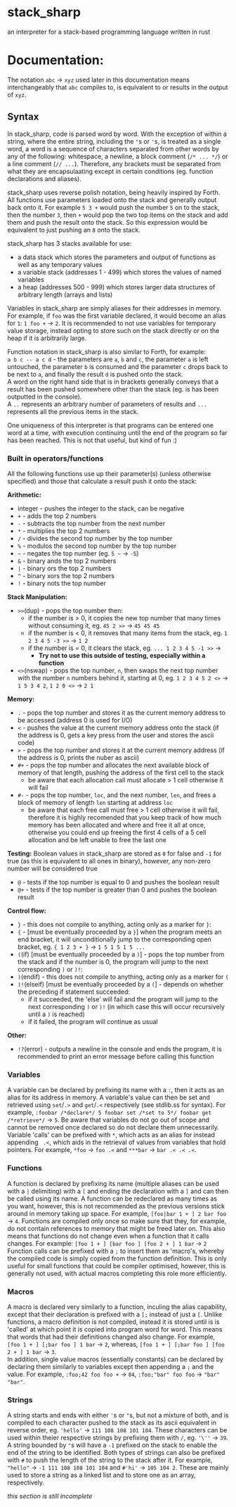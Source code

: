 # stack_sharp
an interpreter for a stack-based programming language written in rust

# Documentation:

The notation `abc` -> `xyz` used later in this documentation means interchangeably that `abc` compiles to, is equivalent to or results in the output of `xyz`.

## Syntax
In stack_sharp, code is parsed word by word. With the exception of within a string, where the entire string, including the `"`s or `'`s, is treated as a single word, a word is a sequence of characters separated from other words by any of the following: whitespace, a newline, a block comment (`/* ... */`) or a line comment (`// ...`). Therefore, any brackets must be separated from what they are encapsulaating except in certain conditions (eg. function declarations and aliases).

stack_sharp uses reverse polish notation, being heavily inspired by Forth.
All functions use parameters loaded onto the stack and generally output back onto it.
For example `5 3 +` would push the number `5` on to the stack, then the number `3`, then `+` would pop the two top items on the stack and add them and push the result onto the stack. So this expression would be equivalent to just pushing an `8` onto the stack.

stack_sharp has 3 stacks available for use:
- a data stack which stores the parameters and output of functions as well as any temporary values
- a variable stack (addresses 1 - 499) which stores the values of named variables
- a heap (addresses 500 - 999) which stores larger data structures of arbitrary length (arrays and lists)

Variables in stack_sharp are simply aliases for their addresses in memory. For example, if `foo` was the first variable declared, it would become an alias for `1`: `1 foo +` -> `2`. It is recommended to not use variables for temporary value storage, instead opting to store such on the stack directly or on the heap if it is arbitrarily large.

Function notation in stack_sharp is also similar to Forth, for example:<br>
`a b c -- a c d` - the parameters are `a`, `b` and `c`, the parameter `a` is left untouched, the parameter `b` is consumed and the parameter `c` drops back to be next to `a`, and finally the result `d` is pushed onto the stack.<br>
A word on the right hand side that is in brackets generally conveys that a result has been pushed somewhere other than the stack (eg. is has been outputted in the console).<br>
A `..` represents an arbitrary number of parameters of results and `...` represents all the previous items in the stack.

One uniqueness of this interpreter is that programs can be entered one word at a time, with execution continuing until the end of the program so far has been reached.
This is not that useful, but kind of fun :)

### Built in operators/functions
All the following functions use up their parameter(s) (unless otherwise specified) and those that calculate a result push it onto the stack:

**Arithmetic:**
- integer - pushes the integer to the stack, can be negative
- `+` - adds the top 2 numbers
- `-` - subtracts the top number from the next number
- `*` - multiplies the top 2 numbers
- `/` - divides the second top number by the top number
- `%` - modulos the second top number by the top number
- `~` - negates the top number (eg. `5 ~` -> `-5`)
- `&` - binary ands the top 2 numbers
- `|` - binary ors the top 2 numbers
- `^` - binary xors the top 2 numbers
- `!` - binary nots the top number

**Stack Manipulation:**
- `>>`(dup) - pops the top number then:
    - if the number is > 0, it copies the new top number that many times without consuming it, eg. `45 2 >>` -> `45 45 45`
    - if the number is < 0, it removes that many items from the stack, eg. `1 2 3 4 5 -3 >>` -> `1 2`
    - if the number is = 0, it clears the stack, eg. `... 1 2 3 4 5 -1 >>` -> ` `
        - **Try not to use this outside of testing, especially within a function**
- `<>`(nswap) - pops the top number, `n`, then swaps the next top number with the number `n` numbers behind it, starting at 0, eg. `1 2 3 4 5 2 <>` -> `1 5 3 4 2`, `1 2 0 <>` -> `2 1`

**Memory:**
- `.` - pops the top number and stores it as the current memory address to be accessed (address 0 is used for I/O)
- `<` - pushes the value at the current memory address onto the stack (if the address is 0, gets a key press from the user and stores the ascii code)
- `>` - pops the top number and stores it at the current memory address (if the address is 0, prints the nuber as ascii)
- `#+` - pops the top number and allocates the next available block of memory of that length, pushing the address of the first cell to the stack
    - be aware that each allocation call must allocate > 1 cell otherwise it will fail
- `#-` - pops the top number, `loc`, and the next number, `len`, and frees a block of memory of length `len` starting at address `loc`
    - be aware that each free call must free > 1 cell otherwise it will fail, therefore it is highly recomended that you keep track of how much memory has been allocated and where and free it all at once, otherwise you could end up freeing the first 4 cells of a 5 cell allocation and be left unable to free the last one

**Testing:**
Boolean values in stack_sharp are stored as `0` for false and `-1` for true (as this is equivalent to all ones in binary), however, any non-zero number will be considered true
- `@` - tests if the top number is equal to 0 and pushes the boolean result
- `@+` - tests if the top number is greater than 0 and pushes the boolean result

**Control flow:**
- `}` - this does not compile to anything, acting only as a marker for `}`:
- `{` - [must be eventually proceeded by a `}`] when the program meets an end bracket, it will unconditionally jump to the corresponding open bracket, eg. `{ 1 2 3 + }` -> `1 5 1 5 1 5 ...`
- `(`(if) [must be eventually proceeded by a `)`] - pops the top number from the stack and if the number is 0, the program will jump to the next corresponding `)` or `)!`:
- `)`(endif) - this does not compile to anything, acting only as a marker for `(`
- `)!`(elseif) [must be eventually proceeded by a `(`] - depends on whether the preceding if statement succeeded:
    - if it succeeded, the 'else' will fail and the program will jump to the next corresponding `)` or `)!` (in which case this will occur recursively until a `)` is reached)
    - if it failed, the program will continue as usual

**Other:**
- `!?`(error) - outputs a newline in the console and ends the program, it is recommended to print an error message before calling this function

### Variables
A variable can be declared by prefixing its name with a `:`, then it acts as an alias for its address in memory. A variable's value can then be set and retrieved using `set`/`.>` and `get`/`.<` respectively (see stdlib.ss for syntax). For example, `:foobar /*declare*/ 5 foobar set /*set to 5*/ foobar get /*retrieve*/` -> `5`. Be aware that variables do not go out of scope and cannot be removed once declared so do not declare them unnecessarily.<br>
Variable 'calls' can be prefixed with `*`, which acts as an alias for instead appending ` .<`, which aids in the retrieval of values from variables that hold pointers. For example, `*foo` -> `foo .<` and `***bar` -> `bar .< .< .<`.

### Functions
A function is declared by prefixing its name (multiple aliases can be used with a `|` delimiting) with a `[` and ending the declaration with a `]` and can then be called using its name. A function can be redeclared as many times as you want, however, this is not recommended as the previous versions stick around in memory taking up space. For example, `[foo|bar 1 + ] 2 bar foo` -> `4`. Functions are compiled only once so make sure that they, for example, do not contain references to memory that might be freed later on. This also means that functions do not change even when a function that it calls changes. For example: `[foo 1 + ] [bar foo ] [foo 2 + ] 1 bar` -> `2`<br>
Function calls can be prefixed with a `;` to insert them as 'macro's, whereby the compiled code is simply copied from the function definition. This is only useful for small functions that could be compiler optimised, however, this is generally not used, with actual macros completing this role more efficiently.

### Macros
A macro is declared very similarly to a function, inculing the alias capability, except that their declaration is prefixed with a `[;` instead of just a `[`. Unlike functions, a macro definition is not compiled, instead it is stored until is is 'called' at which point it is copied into program word for word. This means that words that had their definitions changed also change. For example, `[foo 1 + ] [;bar foo ] 1 bar` -> `2`, whereas, `[foo 1 + ] [;bar foo ] [foo 2 + ] 1 bar` -> `3`.<br>
In addition, single value macros (essentially constants) can be declared by declaring them similarly to variables except then appending a `;` and the value. For example, `:foo;42 foo foo +` -> `84`, `:foo;"bar" foo foo` -> `"bar" "bar"`.

### Strings
A string starts and ends with either `'`s or `"`s, but not a mixture of both, and is compiled to each character pushed to the stack as its ascii equivalent in reverse order, eg. `'hello'` -> `111 108 108 101 104`. These characters can be used within theier respective strings by prefixing them with `/`, eg. `'\''` -> `39`. A string bounded by `"`s will have a `-1` prefixed on the stack to enable the end of the string to be identified. Both types of strings can also be prefixed with `#` to push the length of the string to the stack after it. For example, `"hello"` -> `-1 111 108 108 101 104` and `#'hi'` -> `105 104 2`. These are mainly used to store a string as a linked list and to store one as an array, respectively.

*this section is still incomplete*